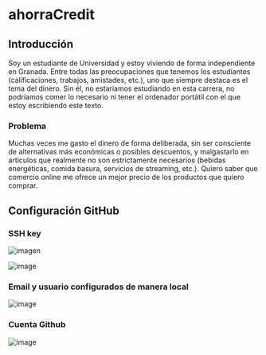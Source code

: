 # ahorraCredit

## Introducción
Soy un estudiante de Universidad y estoy viviendo de forma independiente en Granada. Entre todas las preocupaciones que tenemos los estudiantes (calificaciones, trabajos, amistades, etc.), uno que siempre destaca es el tema del dinero. Sin él, no estaríamos estudiando en esta carrera, no podríamos comer lo necesario ni tener el ordenador portátil con el que estoy escribiendo este texto.
### Problema
Muchas veces me gasto el dinero de forma deliberada, sin ser consciente de alternativas más económicas o posibles descuentos, y malgastarlo en artículos que realmente no son estrictamente necesarios (bebidas energéticas, comida basura, servicios de streaming, etc.). Quiero saber que comercio online me ofrece un mejor precio de los productos que quiero comprar.

## Configuración GitHub
### SSH key
![imagen](https://github.com/smallPingu/antiTarjetas/assets/134606360/00b224f7-230c-404a-bf8e-6be350fac35b)

![image](https://github.com/smallPingu/antiTarjetas/assets/134606360/41b5f104-6cf9-4821-abb0-741fedbb14bb)

### Email y usuario configurados de manera local
![image](https://github.com/smallPingu/antiTarjetas/assets/134606360/aa1a8e85-1fd6-4a10-aeef-6a0a0260a500)

### Cuenta Github
![image](https://github.com/smallPingu/antiTarjetas/assets/134606360/186d6ef0-df28-4886-a92c-c167d5af6ec5)
